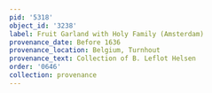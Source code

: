 ```yaml
---
pid: '5318'
object_id: '3238'
label: Fruit Garland with Holy Family (Amsterdam)
provenance_date: Before 1636
provenance_location: Belgium, Turnhout
provenance_text: Collection of B. Leflot Helsen
order: '0646'
collection: provenance
---
```

